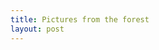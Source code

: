 ```yaml
---
title: Pictures from the forest
layout: post
---
```


<head>
    <meta charset="UTF-8">
    <meta name="viewport" content="width=device-width, initial-scale=1.0">
    <title>Heverleebos Image Gallery</title>
    <style>
        .gallery {
            /* display: flex; */
            /* flex-wrap: wrap; */
            gap: 30px; /* Space between images */
        }

        .image-item {
            <!-- flex: 1 1 200px; /* Each item takes up at least 200px and can grow */ -->
            <!-- max-width: 200px; /* Maximum width for each image item */ -->
        }

        .image-item img {
            width: 100%; /* Images take up full width of their container */
            height: auto; /* Maintain aspect ratio */
            border-radius: 5px; /* Optional: add rounded corners */
            box-shadow: 0 2px 5px rgba(0, 0, 0, 0.1); /* Optional: add a subtle shadow */
        }
    </style>
</head>


<div class="gallery">

  {% for i in (1..11) %}
    <div class="image-item">
      <img src="../../assets/pictures/nature/Heverleebos/bos_{{ i }}.jpg" alt="bos_{{ i }}">
    </div>
    <p></p>
  {% endfor %}

</div>